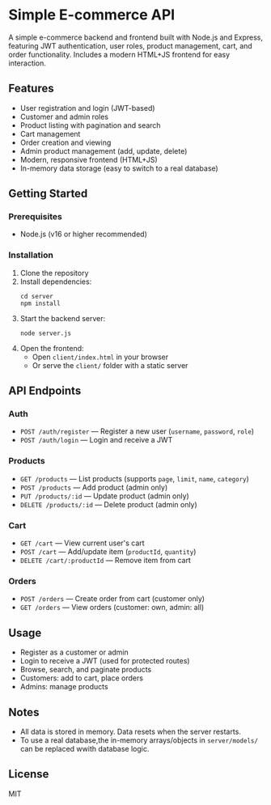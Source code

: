 # Simple E-commerce API

A simple e-commerce backend and frontend built with Node.js and Express, featuring JWT authentication, user roles, product management, cart, and order functionality. Includes a modern HTML+JS frontend for easy interaction.

## Features

- User registration and login (JWT-based)
- Customer and admin roles
- Product listing with pagination and search
- Cart management
- Order creation and viewing
- Admin product management (add, update, delete)
- Modern, responsive frontend (HTML+JS)
- In-memory data storage (easy to switch to a real database)

## Getting Started

### Prerequisites

- Node.js (v16 or higher recommended)

### Installation

1. Clone the repository
2. Install dependencies:
   ```
   cd server
   npm install
   ```
3. Start the backend server:
   ```
   node server.js
   ```
4. Open the frontend:
   - Open `client/index.html` in your browser
   - Or serve the `client/` folder with a static server

## API Endpoints

### Auth

- `POST /auth/register` — Register a new user (`username`, `password`, `role`)
- `POST /auth/login` — Login and receive a JWT

### Products

- `GET /products` — List products (supports `page`, `limit`, `name`, `category`)
- `POST /products` — Add product (admin only)
- `PUT /products/:id` — Update product (admin only)
- `DELETE /products/:id` — Delete product (admin only)

### Cart

- `GET /cart` — View current user's cart
- `POST /cart` — Add/update item (`productId`, `quantity`)
- `DELETE /cart/:productId` — Remove item from cart

### Orders

- `POST /orders` — Create order from cart (customer only)
- `GET /orders` — View orders (customer: own, admin: all)

## Usage

- Register as a customer or admin
- Login to receive a JWT (used for protected routes)
- Browse, search, and paginate products
- Customers: add to cart, place orders
- Admins: manage products

## Notes

- All data is stored in memory. Data resets when the server restarts.
- To use a real database,the in-memory arrays/objects in `server/models/` can be replaced wwith database logic.

## License

MIT
